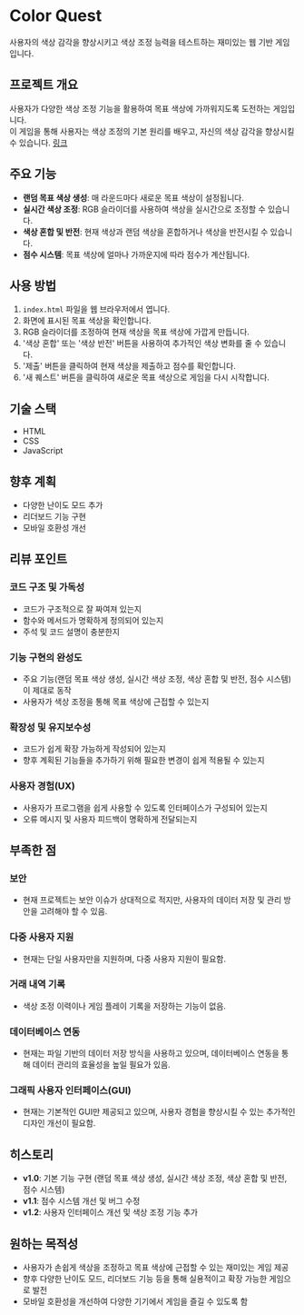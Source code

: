 # Color Quest

사용자의 색상 감각을 향상시키고 색상 조정 능력을 테스트하는 재미있는 웹 기반 게임입니다.

## 프로젝트 개요
사용자가 다양한 색상 조정 기능을 활용하여 목표 색상에 가까워지도록 도전하는 게임입니다.<br>
이 게임을 통해 사용자는 색상 조정의 기본 원리를 배우고, 자신의 색상 감각을 향상시킬 수 있습니다.
<a href="file:///C:/Users/bin14/project/Color_Flipper/index.html">링크</a>

## 주요 기능
- **랜덤 목표 색상 생성**: 매 라운드마다 새로운 목표 색상이 설정됩니다.
- **실시간 색상 조정**: RGB 슬라이더를 사용하여 색상을 실시간으로 조정할 수 있습니다.
- **색상 혼합 및 반전**: 현재 색상과 랜덤 색상을 혼합하거나 색상을 반전시킬 수 있습니다.
- **점수 시스템**: 목표 색상에 얼마나 가까운지에 따라 점수가 계산됩니다.

## 사용 방법
1. `index.html` 파일을 웹 브라우저에서 엽니다.
2. 화면에 표시된 목표 색상을 확인합니다.
3. RGB 슬라이더를 조정하여 현재 색상을 목표 색상에 가깝게 만듭니다.
4. '색상 혼합' 또는 '색상 반전' 버튼을 사용하여 추가적인 색상 변화를 줄 수 있습니다.
5. '제출' 버튼을 클릭하여 현재 색상을 제출하고 점수를 확인합니다.
6. '새 퀘스트' 버튼을 클릭하여 새로운 목표 색상으로 게임을 다시 시작합니다.

## 기술 스택
- HTML
- CSS
- JavaScript

## 향후 계획
- 다양한 난이도 모드 추가
- 리더보드 기능 구현
- 모바일 호환성 개선

## 리뷰 포인트

### 코드 구조 및 가독성
- 코드가 구조적으로 잘 짜여져 있는지
- 함수와 메서드가 명확하게 정의되어 있는지
- 주석 및 코드 설명이 충분한지

### 기능 구현의 완성도
- 주요 기능(랜덤 목표 색상 생성, 실시간 색상 조정, 색상 혼합 및 반전, 점수 시스템)이 제대로 동작
- 사용자가 색상 조정을 통해 목표 색상에 근접할 수 있는지

### 확장성 및 유지보수성
- 코드가 쉽게 확장 가능하게 작성되어 있는지
- 향후 계획된 기능들을 추가하기 위해 필요한 변경이 쉽게 적용될 수 있는지

### 사용자 경험(UX)
- 사용자가 프로그램을 쉽게 사용할 수 있도록 인터페이스가 구성되어 있는지
- 오류 메시지 및 사용자 피드백이 명확하게 전달되는지

## 부족한 점

### 보안
- 현재 프로젝트는 보안 이슈가 상대적으로 적지만, 사용자의 데이터 저장 및 관리 방안을 고려해야 할 수 있음.

### 다중 사용자 지원
- 현재는 단일 사용자만을 지원하며, 다중 사용자 지원이 필요함.

### 거래 내역 기록
- 색상 조정 이력이나 게임 플레이 기록을 저장하는 기능이 없음.

### 데이터베이스 연동
- 현재는 파일 기반의 데이터 저장 방식을 사용하고 있으며, 데이터베이스 연동을 통해 데이터 관리의 효율성을 높일 필요가 있음.

### 그래픽 사용자 인터페이스(GUI)
- 현재는 기본적인 GUI만 제공되고 있으며, 사용자 경험을 향상시킬 수 있는 추가적인 디자인 개선이 필요함.

## 히스토리
- **v1.0**: 기본 기능 구현 (랜덤 목표 색상 생성, 실시간 색상 조정, 색상 혼합 및 반전, 점수 시스템)
- **v1.1**: 점수 시스템 개선 및 버그 수정
- **v1.2**: 사용자 인터페이스 개선 및 색상 조정 기능 추가

## 원하는 목적성
- 사용자가 손쉽게 색상을 조정하고 목표 색상에 근접할 수 있는 재미있는 게임 제공
- 향후 다양한 난이도 모드, 리더보드 기능 등을 통해 실용적이고 확장 가능한 게임으로 발전
- 모바일 호환성을 개선하여 다양한 기기에서 게임을 즐길 수 있도록 함

